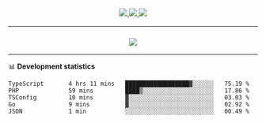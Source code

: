 <h3 align="center">
  <a href="https://github.com/hwalker928">
      <img src="https://img.shields.io/github/followers/hwalker928?label=Followers&style=for-the-badge&color=lightblue">
  </a>
  <a href="https://harryw.link/discord" alt="Discord">
      <img src="https://img.shields.io/discord/738451951758606336?label=discord&style=for-the-badge&color=lightblue"/>
  </a>
  <a href="https://harryw.link/sparked" alt="Sparked Host">
      <img src="https://img.shields.io/static/v1?label=Sponsor&message=Sparked%20Host&color=yellow&style=for-the-badge"/>
  </a>
</h3>

<hr>


<h3 align="center">
  <a href="https://github.com/hwalker928">
      <img src="https://github-profile-trophy.vercel.app/?username=hwalker928&no-bg=true&no-frame=true">
  </a>
</h3>


<hr>

📊 **Development statistics**

<!--START_SECTION:waka-->

```text
TypeScript       4 hrs 11 mins   ██████████████████▓░░░░░░   75.19 %
PHP              59 mins         ████▒░░░░░░░░░░░░░░░░░░░░   17.86 %
TSConfig         10 mins         ▓░░░░░░░░░░░░░░░░░░░░░░░░   03.03 %
Go               9 mins          ▓░░░░░░░░░░░░░░░░░░░░░░░░   02.92 %
JSON             1 min           ░░░░░░░░░░░░░░░░░░░░░░░░░   00.49 %
```

<!--END_SECTION:waka-->
